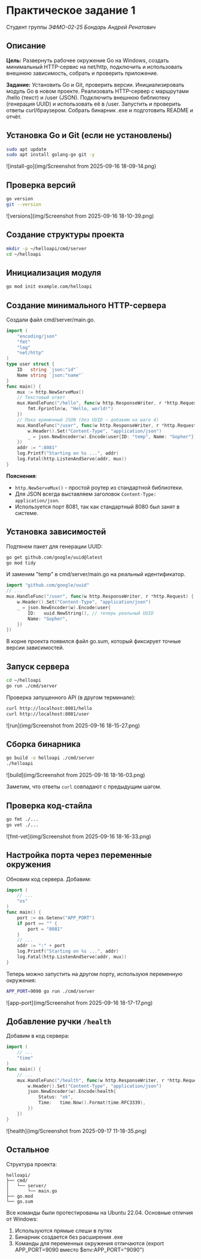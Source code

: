 # Практическое задание 1

Студент группы *ЭФМО-02-25 Бондарь Андрей Ренатович*

## Описание

**Цель:** Развернуть рабочее окружение Go на Windows, создать минимальный HTTP-сервис на net/http, подключить и использовать внешнюю зависимость, собрать и проверить приложение.

**Задание:** Установить Go и Git, проверить версии. Инициализировать модуль Go в новом проекте. Реализовать HTTP-сервер с маршрутами /hello (текст) и /user (JSON). Подключить внешнюю библиотеку (генерация UUID) и использовать её в /user. Запустить и проверить ответы curl/браузером. Собрать бинарник .exe и подготовить README и отчёт.

## Установка Go и Git (если не установлены)

```bash
sudo apt update
sudo apt install golang-go git -y
```

![install-go](img/Screenshot from 2025-09-16 18-09-14.png)

## Проверка версий

```bash
go version
git --version
```

![versions](img/Screenshot from 2025-09-16 18-10-39.png)

## Создание структуры проекта

```bash
mkdir -p ~/helloapi/cmd/server
cd ~/helloapi
```

## Инициализация модуля

```bash
go mod init example.com/helloapi
```

## Создание минимального HTTP-сервера

Создали файл cmd/server/main.go.

```go
import (
	"encoding/json"
	"fmt"
	"log"
	"net/http"
)
type user struct {
	ID   string `json:"id"`
	Name string `json:"name"`
}
func main() {
	mux := http.NewServeMux()
	// Текстовый ответ
	mux.HandleFunc("/hello", func(w http.ResponseWriter, r *http.Request) {
		fmt.Fprintln(w, "Hello, world!")
	})
	// Пока временный JSON (без UUID — добавим на шаге 4)
	mux.HandleFunc("/user", func(w http.ResponseWriter, r *http.Request) {
		w.Header().Set("Content-Type", "application/json")
		_ = json.NewEncoder(w).Encode(user{ID: "temp", Name: "Gopher"})
	})
	addr := ":8081"
	log.Printf("Starting on %s ...", addr)
	log.Fatal(http.ListenAndServe(addr, mux))
}
```

**Пояснения**:
- `http.NewServeMux()` - простой роутер из стандартной библиотеки.
- Для JSON всегда выставляем заголовок `Content-Type: application/json`.
- Используется порт 8081, так как стандартный 8080 был занят в системе.


## Установка зависимостей

Подтянем пакет для генерации UUID:

```bash
go get github.com/google/uuid@latest
go mod tidy
```

И заменим "temp" в cmd/server/main.go на реальный идентификатор.

```go
import "github.com/google/uuid"
// ...
mux.HandleFunc("/user", func(w http.ResponseWriter, r *http.Request) {
	w.Header().Set("Content-Type", "application/json")
	_ = json.NewEncoder(w).Encode(user{
		ID:   uuid.NewString(), // теперь реальный UUID
		Name: "Gopher",
	})
})
```

В корне проекта появился файл go.sum,
который фиксирует точные версии зависимостей.

## Запуск сервера

```bash
cd ~/helloapi
go run ./cmd/server
```
Проверка запущенного API (в другом терминале):

```bash
curl http://localhost:8081/hello
curl http://localhost:8081/user
```

![run](img/Screenshot from 2025-09-16 18-15-27.png)


## Сборка бинарника

```bash
go build -o helloapi ./cmd/server
./helloapi
```

![build](img/Screenshot from 2025-09-16 18-16-03.png)

Заметим, что ответы `curl` совпадают с предыдущим шагом.


## Проверка код-стайла

```bash
go fmt ./...
go vet ./...
```

![fmt-vet](img/Screenshot from 2025-09-16 18-16-33.png)

## Настройка порта через переменные окружения

Обновим код сервера. Добавим:
```go
import (
	// ...
	"os"
)
func main() {
    port := os.Getenv("APP_PORT")
    if port == "" {
        port = "8081"
    }
    // ...
	addr := ":" + port
	log.Printf("Starting on %s ...", addr)
	log.Fatal(http.ListenAndServe(addr, mux))
}
```

Теперь можно запустить на другом порту, используюя переменную окружения:
```bash
APP_PORT=9090 go run ./cmd/server
```

![app-port](img/Screenshot from 2025-09-16 18-17-17.png)

## Добавление ручки `/health`

Добавим в код сервера:

```go
import (
	// ...
	"time"
)
func main() {
    // ...
	mux.HandleFunc("/health", func(w http.ResponseWriter, r *http.Request) {
		w.Header().Set("Content-Type", "application/json")
		json.NewEncoder(w).Encode(health{
			Status:	"ok",
			Time:	time.Now().Format(time.RFC3339),
		})
	})
}
```

![health](img/Screenshot from 2025-09-17 11-18-35.png)

## Остальное

Структура проекта:

```text
helloapi/
├── cmd/
│   └── server/
│       └── main.go
├── go.mod
└── go.sum
```

Все команды были протестированы на Ubuntu 22.04. Основные отличия от Windows:

1. Используются прямые слеши в путях
2. Бинарник создается без расширения .exe
3. Команды для переменных окружения отличаются (export APP_PORT=9090 вместо $env:APP_PORT="9090")
